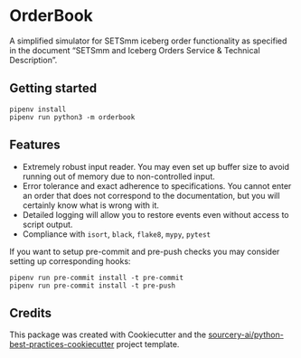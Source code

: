 # OrderBook

A simplified simulator for SETSmm iceberg order functionality as specified in the document “SETSmm and 
Iceberg Orders Service & Technical Description”.

## Getting started
```shell script
pipenv install
pipenv run python3 -m orderbook
```

## Features
* Extremely robust input reader. You may even set up buffer size to avoid running out of memory due to non-controlled input.
* Error tolerance and exact adherence to specifications. You cannot enter an order that does not correspond to the documentation, but you will certainly know what is wrong with it.
* Detailed logging will allow you to restore events even without access to script output.
* Compliance with `isort`, `black`, `flake8`, `mypy`, `pytest`

If you want to setup pre-commit and pre-push checks you may consider setting up corresponding hooks:
```shell script
pipenv run pre-commit install -t pre-commit
pipenv run pre-commit install -t pre-push
```

## Credits
This package was created with Cookiecutter and the [sourcery-ai/python-best-practices-cookiecutter](https://github.com/sourcery-ai/python-best-practices-cookiecutter) project template.
